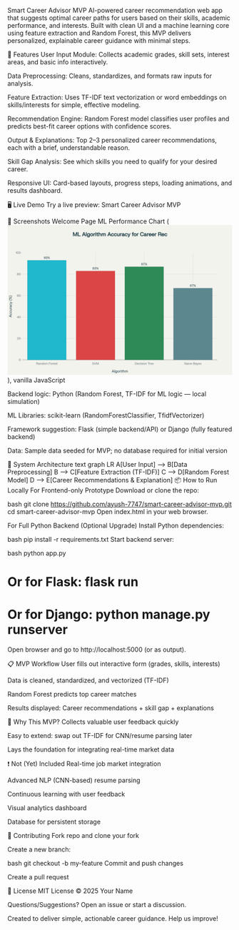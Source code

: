 Smart Career Advisor MVP
AI-powered career recommendation web app that suggests optimal career paths for users based on their skills, academic performance, and interests. Built with clean UI and a machine learning core using feature extraction and Random Forest, this MVP delivers personalized, explainable career guidance with minimal steps.

🚀 Features
User Input Module: Collects academic grades, skill sets, interest areas, and basic info interactively.

Data Preprocessing: Cleans, standardizes, and formats raw inputs for analysis.

Feature Extraction: Uses TF-IDF text vectorization or word embeddings on skills/interests for simple, effective modeling.

Recommendation Engine: Random Forest model classifies user profiles and predicts best-fit career options with confidence scores.

Output & Explanations: Top 2–3 personalized career recommendations, each with a brief, understandable reason.

Skill Gap Analysis: See which skills you need to qualify for your desired career.

Responsive UI: Card-based layouts, progress steps, loading animations, and results dashboard.

🖥️ Live Demo
Try a live preview:
Smart Career Advisor MVP

📑 Screenshots
Welcome Page	ML Performance Chart
(![Welcome Screenshot](ml_accuracy_chart.png)), vanilla JavaScript

Backend logic: Python (Random Forest, TF-IDF for ML logic — local simulation)

ML Libraries: scikit-learn (RandomForestClassifier, TfidfVectorizer)

Framework suggestion: Flask (simple backend/API) or Django (fully featured backend)

Data: Sample data seeded for MVP; no database required for initial version

🧩 System Architecture
text
graph LR
A[User Input] --> B[Data Preprocessing]
B --> C[Feature Extraction (TF-IDF)]
C --> D[Random Forest Model]
D --> E[Career Recommendations & Explanation]
📦 How to Run Locally
For Frontend-only Prototype
Download or clone the repo:

bash
git clone https://github.com/ayush-7747/smart-career-advisor-mvp.git
cd smart-career-advisor-mvp
Open index.html in your web browser.

For Full Python Backend (Optional Upgrade)
Install Python dependencies:

bash
pip install -r requirements.txt
Start backend server:

bash
python app.py
# Or for Flask: flask run
# Or for Django: python manage.py runserver
Open browser and go to http://localhost:5000 (or as output).

📋 MVP Workflow
User fills out interactive form (grades, skills, interests)

Data is cleaned, standardized, and vectorized (TF-IDF)

Random Forest predicts top career matches

Results displayed: Career recommendations + skill gap + explanations

🎯 Why This MVP?
Collects valuable user feedback quickly

Easy to extend: swap out TF-IDF for CNN/resume parsing later

Lays the foundation for integrating real-time market data

❗ Not (Yet) Included
Real-time job market integration

Advanced NLP (CNN-based) resume parsing

Continuous learning with user feedback

Visual analytics dashboard

Database for persistent storage

🤝 Contributing
Fork repo and clone your fork

Create a new branch:

bash
git checkout -b my-feature
Commit and push changes

Create a pull request

📄 License
MIT License © 2025 Your Name

Questions/Suggestions?
Open an issue or start a discussion.

Created to deliver simple, actionable career guidance. Help us improve!